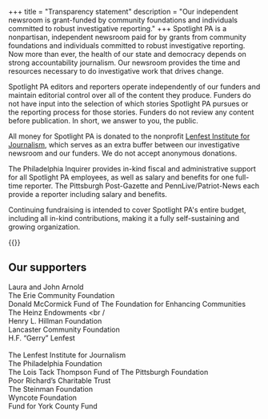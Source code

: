 +++
title = "Transparency statement"
description = "Our independent newsroom is grant-funded by community foundations and individuals committed to robust investigative reporting."
+++
Spotlight PA is a nonpartisan, independent newsroom paid for by grants from community foundations and individuals committed to robust investigative reporting. Now more than ever, the health of our state and democracy depends on strong accountability journalism. Our newsroom provides the time and resources necessary to do investigative work that drives change.

Spotlight PA editors and reporters operate independently of our funders and maintain editorial control over all of the content they produce. Funders do not have input into the selection of which stories Spotlight PA pursues or the reporting process for those stories. Funders do not review any content before publication. In short, we answer to you, the public.

All money for Spotlight PA is donated to the nonprofit [Lenfest Institute for Journalism](https://www.lenfestinstitute.org), which serves as an extra buffer between our investigative newsroom and our funders. We do not accept anonymous donations.

The Philadelphia Inquirer provides in-kind fiscal and administrative support for all Spotlight PA employees, as well as salary and benefits for one full-time reporter. The Pittsburgh Post-Gazette and PennLive/Patriot-News each provide a reporter including salary and benefits.

Continuing fundraising is intended to cover Spotlight PA's entire budget, including all in-kind contributions, making it a fully self-sustaining and growing organization.

{{<supporters-logos>}}

## Our supporters

Laura and John Arnold <br />
The Erie Community Foundation <br />
Donald McCormick Fund of The Foundation for Enhancing Communities <br />
The Heinz Endowments <br /\
Henry L. Hillman Foundation <br />
Lancaster Community Foundation <br />
H.F. “Gerry” Lenfest <br />\
The Lenfest Institute for Journalism <br />
The Philadelphia Foundation <br />
The Lois Tack Thompson Fund of The Pittsburgh Foundation <br />
Poor Richard’s Charitable Trust <br />
The Steinman Foundation <br />
Wyncote Foundation <br />
Fund for York County Fund <br />
